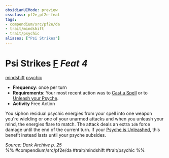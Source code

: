 ```yaml
---
obsidianUIMode: preview
cssclass: pf2e,pf2e-feat
tags:
- compendium/src/pf2e/da
- trait/mindshift
- trait/psychic
aliases: ["Psi Strikes"]
---
```

# Psi Strikes  [F](rules/core-rulebook/chapter-9-playing-the-game.md#Actions "Free Action") *Feat 4*  
[mindshift](rules/traits/mindshift-da.md)  [psychic](rules/traits/psychic-da.md)  

- **Frequency**: once per turn
- **Requirements**: Your most recent action was to [Cast a Spell](rules/actions/cast-a-spell.md) or to [Unleash your Psyche](rules/actions/unleash-psyche-da.md).
- **Activity** Free Action

You siphon residual psychic energies from your spell into one weapon you're wielding or one of your unarmed attacks and when you unleash your mind, the energies flare to match. The attack deals an extra `1d6` force damage until the end of the current turn. If your [Psyche is Unleashed](rules/actions/unleash-psyche-da.md), this benefit instead lasts until your psyche subsides.

*Source: Dark Archive p. 25*  
%% #compendium/src/pf2e/da #trait/mindshift #trait/psychic %%